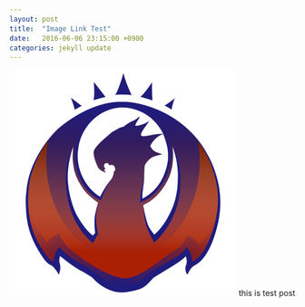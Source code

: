 ```yaml
---
layout: post
title:  "Image Link Test"
date:   2016-06-06 23:15:00 +0900
categories: jekyll update
---
```

![alt text](https://github.com/fhsp1245/higit/blob/master/Izzet_Logo.png "Logo")
this is test post